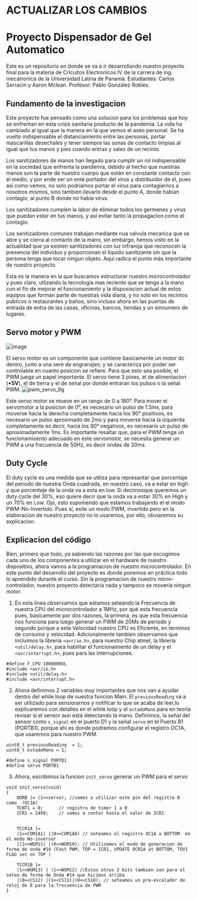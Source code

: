 # ACTUALIZAR LOS CAMBIOS 
#  Proyecto Dispensador de Gel Automatico 


Este es un repositorio en donde se va a ir desarrollando nuestro proyecto final para la materia de Cricuitos Electronicos lV de la carrera de ing. mecatronica de la Universidad Latina de Panamá. Estudiantes: Carlos Serracin y Aaron Mclean. Profesor: Pablo González Robles.

## Fundamento de la investigacion

Este proyecto fue pensado como una solucion para los problemas que hoy se enfrentan en esta crisis sanitaria producto de la pandemia.
La vida ha cambiado al igual que la manera en la que vemos el aseo personal. Se ha vuelto indispensable el distanciamiento entre las personas, portar mascarillas desechales y tener siempre las sonas de contacto limpias al igual que tus manos y pies cuando entras y sales de un recinto.

Los sanitizadores de manos han llegado para cumplir un rol indispensable en la sociedad que enfrenta la pandemia, debido al hecho que nuestras manos son la parte de nuestro cuerpo que están en constante contacto con el medio, y por ende ser un ente portador del virus y distribuidor de el, pues así como vemos, no solo podriamos portar el virus para contagiarnos a nosotros mismos, sino tambien llevarlo desde el punto A, donde habian contagio, al punto B donde no había virus.

Los sanitizadores cumplen la labor de eliminar todos los germenes y virus que puedan estar en tus manos, y así evitar tanto la propagacion como el contagio.
 
Los sanitizadores comunes trabajan mediante nua valvula mecanica que se abre y se cierra al contacto de la mano, sin embargo, hemos visto en la actualidad que ya existen sanitizadores con luz infraroja que reconocen la presencia del individuo y proporcionan el liquido sanitizante sin que la persona tenga que tocar ningun objeto. Aqui radica el punto más importante de nuestro proyecto.

Esta es la manera en la que buscamos estructurar nuestro microcontrolador y pues claro, utlizando la tecnología mas reciente que se tenga a la mano con el fín de mejorar el funcionamiento y la disposiscion actual de estos equipos que forman parte de nuestras vida diaria, y no solo en los recintos publicos o restaurantes y baños, sino incluso ahora en las puertas de entrada de entra de las casas, 
oficinas, bancos, tiendas y un sinnumero de lugares.


## Servo motor y PWM
![image](https://user-images.githubusercontent.com/66341655/86657713-12de6180-bfae-11ea-988f-512e9ec3371f.png)

El servo motor es un componente que contiene basicamente un motor dc dentro, junto a una sere de engranajes; y se caracteriza por poder ser controlable en cuanto posicion se refiere. Para que esto sea posible, el PWM juega un papel importante. El servo tiene 3 pines, el de alimentacion (**+5V**), el de tierra y el de señal por donde entraran los pulsos o la señal PWM.
![pwm_servo_9g](https://user-images.githubusercontent.com/66341655/86658446-afa0ff00-bfae-11ea-833c-b651269a1144.png)

Este servo motor se mueve en un rango de 0 a 180°. Para mover el servomotor a la posicion de 0°, es necesario un pulso de 1.5ms, para moverse hacia la derecha completamente hacia los 90° positivos, es necesario un pulso aproximado de 2ms y para moverse hacia la izquierda completamente es decir, hacia los 90° negativos, es necesario un pulso de aproximadamente 1ms.
Es importante resaltar que, para el PWM tenga un funcionamioento adecuado en este servomotor, se necesita generar un PWM a una frecuencia de 50Hz, es decir ondas de 20ms.

## Duty Cycle
El duty cycle es una medida que se utiliza para represantar que porcentaje del periodo de nuestra Onda cuadrada, en nuestro caso, va a estar en high y que porcentaje de la onda va a esta en low.
Si decimosque queremos un duty cycle del 30%, eso quiere decir que la onda va a estar 30% en High y un 70% en Low. Ojo, esto suponiendo que estamos trabajando el el modo PWM-No-Invertido. 
Pues sí, exite un modo PWM, invertido pero en la elaboracion de nuestro proyecto no lo usaremos, por ello, obviaremos su explicacion.

## Explicacion del código
Bien, primero que todo, ya sabiendo las razones por las que escogimos cada uno de los componentes a utilizar en el hardware de nuestro dispositivo, ahora vamos a la programacion de nuestro microcontrolador. 
En este punto del desarrollo del proyecto es donde ponemos en práctica todo lo aprendido durante el curso. Sin la programacion de nuestro micro-controlador, nuestro proyecto detectaría nada y tampoco se movería ningun motor.

1) En esta linea observamos que estamos seteando la Frecuencia de nuestra CPU del microcontrolador a 1MHz, por qué esta frecuencia pues, basicamente por dos razones, la primera, es que esta frecuencia nos funciona para luego generar un PWM de 20Ms de periodo y segundo porque a esta Velocidad nuestro CPU es Eficiente, en terminos de consumo y velocidad.
Adicionalmente tambien observamos que incluímos la librería `<avr/io.h>`, para nuestro Chip atmel, la librería `<util/delay.h>`, para habilitar el funcionamiento de un delay y el `<avr/interrupt.h>`, pues para las interrupciones.
```
#define F_CPU 1000000UL
#include <avr/io.h>
#include <util/delay.h>
#include <avr/interrupt.h>
```

2) Ahora definimos 2 variables muy importantes que nos van a ayudar dentro del while loop de nuestra funcion Main. El `previousReading` va a ser utilizado para sensiorarnos y notificar lo que se acaba de leer,lo explicaremos con detalles en el while loop y el `estadoMano` para en teoría revisar si el sensor aun está detectando la mano.
Definimos, la señal del sensor como `s_signal` en el puerto D1 y la señal `servo` en el Puerto B1 (PORTB1), porque ahí es donde podremos configurar el registro OC1A, que usaremos para nuestro PWM.
```
uint8_t previousReading  = 1;
uint8_t estadoMano = 1;

#define s_signal PORTD1
#define servo PORTB1
```
3) Ahora, escribimos la funcion `init_servo` generar un PWM para el servo 
```
void init_servo(void)
{
	DDRB |= (1<<servo);	//vamos a utilizar este pin del registro B como  (OC1A)
	TCNT1 = 0;		// registro de timer 1 a 0
	ICR1 = 2499;	// vamos a contar hasta el valor de ICR1


	TCCR1A |=
	(1<<COM1A1) |(0<<COM1A0) // seteamos el registro OC1A a BOTTOM  en el modo No-inversor
	|(1<<WGM11) |(0<<WGM10); // Utilizamos el modo de generacion de forma de onda #14 (Fast PWM, TOP = ICR1, UPDATE OCR1A at BOTTOM, TOV1 FLAG set on TOP )
	
	TCCR1B |=
	(1<<WGM13) | (1<<WGM12) //Estos otros 2 bits tambien son para el seteo de forma de Onda #14 que hicimos arriba
	|(0<<CS12) |(1<<CS11)|(0<<CS10); // seteamos un pre-escalador de reloj de 8 para la frecuencia de PWM 
}
``` 

